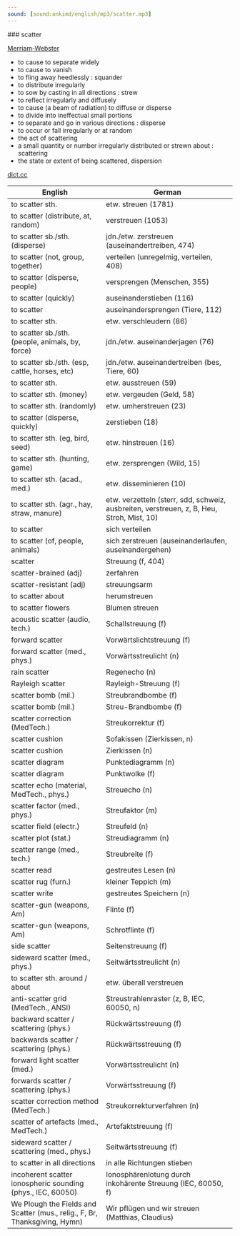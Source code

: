 ```yaml
---
sound: [sound:ankimd/english/mp3/scatter.mp3]
---
```


\### scatter

[Merriam-Webster](https://www.merriam-webster.com/dictionary/scatter)

- to cause to separate widely
- to cause to vanish
- to fling away heedlessly : squander
- to distribute irregularly
- to sow by casting in all directions : strew
- to reflect irregularly and diffusely
- to cause (a beam of radiation) to diffuse or disperse
- to divide into ineffectual small portions
- to separate and go in various directions : disperse
- to occur or fall irregularly or at random
- the act of scattering
- a small quantity or number irregularly distributed or strewn about : scattering
- the state or extent of being scattered, dispersion

[dict.cc](https://www.dict.cc/scatter)

| English        | German       |
| -------------- | ------------ |
| to scatter sth. | etw. streuen (1781) |
| to scatter (distribute, at, random) | verstreuen (1053) |
| to scatter sb./sth. (disperse) | jdn./etw. zerstreuen (auseinandertreiben, 474) |
| to scatter (not, group, together) | verteilen (unregelmig, verteilen, 408) |
| to scatter (disperse, people) | versprengen (Menschen, 355) |
| to scatter (quickly) | auseinanderstieben (116) |
| to scatter | auseinandersprengen (Tiere, 112) |
| to scatter sth. | etw. verschleudern (86) |
| to scatter sb./sth. (people, animals, by, force) | jdn./etw. auseinanderjagen (76) |
| to scatter sb./sth. (esp, cattle, horses, etc) | jdn./etw. auseinandertreiben (bes, Tiere, 60) |
| to scatter sth. | etw. ausstreuen (59) |
| to scatter sth. (money) | etw. vergeuden (Geld, 58) |
| to scatter sth. (randomly) | etw. umherstreuen (23) |
| to scatter (disperse, quickly) | zerstieben (18) |
| to scatter sth. (eg, bird, seed) | etw. hinstreuen (16) |
| to scatter sth. (hunting, game) | etw. zersprengen (Wild, 15) |
| to scatter sth. (acad., med.) | etw. disseminieren (10) |
| to scatter sth. (agr., hay, straw, manure) | etw. verzetteln (sterr, sdd, schweiz, ausbreiten, verstreuen, z, B, Heu, Stroh, Mist, 10) |
| to scatter | sich verteilen |
| to scatter (of, people, animals) | sich zerstreuen (auseinanderlaufen, auseinandergehen) |
| scatter | Streuung (f, 404) |
| scatter-brained (adj) | zerfahren |
| scatter-resistant (adj) | streuungsarm |
| to scatter about | herumstreuen |
| to scatter flowers | Blumen streuen |
| acoustic scatter (audio, tech.) | Schallstreuung (f) |
| forward scatter <FSC> | Vorwärtslichtstreuung (f) |
| forward scatter <FSC> (med., phys.) | Vorwärtsstreulicht (n) |
| rain scatter | Regenecho (n) |
| Rayleigh scatter <RS> | Rayleigh-Streuung <RS> (f) |
| scatter bomb (mil.) | Streubrandbombe (f) |
| scatter bomb (mil.) | Streu-Brandbombe (f) |
| scatter correction (MedTech.) | Streukorrektur (f) |
| scatter cushion | Sofakissen (Zierkissen, n) |
| scatter cushion | Zierkissen (n) |
| scatter diagram | Punktediagramm (n) |
| scatter diagram | Punktwolke (f) |
| scatter echo (material, MedTech., phys.) | Streuecho (n) |
| scatter factor <SF> (med., phys.) | Streufaktor <SF> (m) |
| scatter field (electr.) | Streufeld (n) |
| scatter plot (stat.) | Streudiagramm (n) |
| scatter range (med., tech.) | Streubreite (f) |
| scatter read | gestreutes Lesen (n) |
| scatter rug (furn.) | kleiner Teppich (m) |
| scatter write | gestreutes Speichern (n) |
| scatter-gun (weapons, Am) | Flinte (f) |
| scatter-gun (weapons, Am) | Schrotflinte (f) |
| side scatter | Seitenstreuung (f) |
| sideward scatter <SSC> (med., phys.) | Seitwärtsstreulicht (n) |
| to scatter sth. around / about | etw. überall verstreuen |
| anti-scatter grid (MedTech., ANSI) | Streustrahlenraster (z, B, IEC, 60050, n) |
| backward scatter / scattering (phys.) | Rückwärtsstreuung (f) |
| backwards scatter / scattering (phys.) | Rückwärtsstreuung (f) |
| forward light scatter (med.) | Vorwärtsstreulicht (n) |
| forwards scatter / scattering <FSC> (phys.) | Vorwärtsstreuung (f) |
| scatter correction method (MedTech.) | Streukorrekturverfahren (n) |
| scatter of artefacts (med., MedTech.) | Artefaktstreuung (f) |
| sideward scatter / scattering <SSC> (med., phys.) | Seitwärtsstreuung (f) |
| to scatter in all directions | in alle Richtungen stieben |
| incoherent scatter ionospheric sounding (phys., IEC, 60050) | Ionosphärenlotung durch inkohärente Streuung (IEC, 60050, f) |
| We Plough the Fields and Scatter (mus., relig., F, Br, Thanksgiving, Hymn) | Wir pflügen und wir streuen (Matthias, Claudius) |
